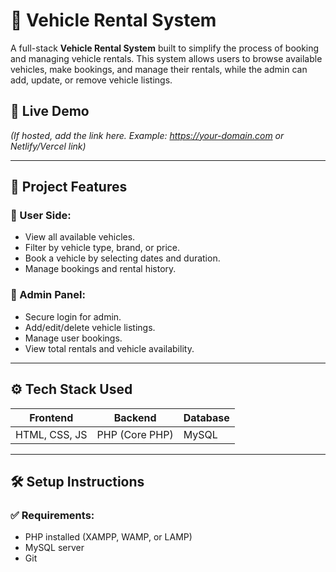 # 🚗 Vehicle Rental System

A full-stack **Vehicle Rental System** built to simplify the process of booking and managing vehicle rentals. This system allows users to browse available vehicles, make bookings, and manage their rentals, while the admin can add, update, or remove vehicle listings.

## 🔗 Live Demo

*(If hosted, add the link here. Example: https://your-domain.com or Netlify/Vercel link)*

---

## 📂 Project Features

### 👤 User Side:
- View all available vehicles.
- Filter by vehicle type, brand, or price.
- Book a vehicle by selecting dates and duration.
- Manage bookings and rental history.

### 🔐 Admin Panel:
- Secure login for admin.
- Add/edit/delete vehicle listings.
- Manage user bookings.
- View total rentals and vehicle availability.

---

## ⚙️ Tech Stack Used

| Frontend        | Backend           | Database      |
|----------------|-------------------|---------------|
| HTML, CSS, JS  | PHP (Core PHP)    | MySQL         |

---

## 🛠️ Setup Instructions

### ✅ Requirements:
- PHP installed (XAMPP, WAMP, or LAMP)
- MySQL server
- Git
